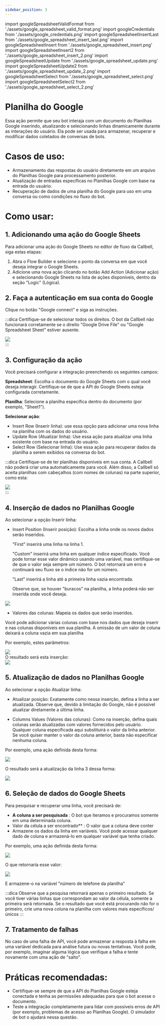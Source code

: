 ```yaml
---
sidebar_position: 3
---
```


import googleSpreadsheetValidFormat from './assets/google_spreadsheet_valid_format.png'
import googleCredentials from './assets/google_credentials.png'
import googleSpreadsheetInsertLast from './assets/google_spreadsheet_insert_last.png'
import googleSpreadsheetInsert from './assets/google_spreadsheet_insert.png'
import googleSpreadsheetInsert2 from './assets/google_spreadsheet_insert_2.png'
import googleSpreadsheetUpdate from './assets/google_spreadsheet_update.png'
import googleSpreadsheetUpdate2 from './assets/google_spreadsheet_update_2.png'
import googleSpreadsheetSelect from './assets/google_spreadsheet_select.png'
import googleSpreadsheetSelect2 from './assets/google_spreadsheet_select_2.png'

# Planilha do Google

Essa ação permite que seu bot interaja com um documento do Planilhas Google inserindo, atualizando e selecionando linhas dinamicamente durante as interações do usuário. Ela pode ser usada para armazenar, recuperar e modificar dados coletados de conversas de bots.

# Casos de uso:

- Armazenamento das respostas do usuário diretamente em um arquivo do Planilhas Google para processamento posterior.
- Atualização de entradas específicas no Planilhas Google com base na entrada do usuário.
- Recuperação de dados de uma planilha do Google para uso em uma conversa ou como condições no fluxo do bot.

# Como usar:

## 1. Adicionando uma ação do Google Sheets

Para adicionar uma ação do Google Sheets no editor de fluxo da Callbell, siga estas etapas:

1. Abra o Flow Builder e selecione o ponto da conversa em que você deseja integrar o Google Sheets.
2. Adicione uma nova ação clicando no botão Add Action (Adicionar ação) e selecionando Google Sheets na lista de ações disponíveis, dentro da seção "Logic" (Lógica).

## 2. Faça a autenticação em sua conta do Google

Clique no botão "Google connect" e siga as instruções.

:::dica
Certifique-se de selecionar todos os direitos. O bot da Callbell não funcionará corretamente se o direito "Google Drive File" ou "Google Spreadsheet Sheet" estiver ausente.

<div class="text--center">
    <img src={googleCredentials} width={500} />
</div>
:::

## 3. Configuração da ação

Você precisará configurar a integração preenchendo os seguintes campos:

**Spreadsheet**: Escolha o documento do Google Sheets com o qual você deseja interagir. Certifique-se de que a API do Google Sheets esteja configurada corretamente.

**Planilha**: Selecione a planilha específica dentro do documento (por exemplo, "Sheet1").

**Selecionar ação**:

- Insert Row (Inserir linha): use essa opção para adicionar uma nova linha na planilha com os dados do usuário.
- Update Row (Atualizar linha): Use essa ação para atualizar uma linha existente com base na entrada do usuário.
- Select Row (Selecionar linha): Use essa ação para recuperar dados da planilha a serem exibidos na conversa do bot.

:::dica
Certifique-se de ter planilhas disponíveis em sua conta. A Callbell não poderá criar uma automaticamente para você.
Além disso, a Callbell só aceita planilhas com cabeçalhos (com nomes de colunas) na parte superior, como esta:

<div class="text--center">
    <img src={googleSpreadsheetValidFormat} width={500} />
</div>
:::

## 4. Inserção de dados no Planilhas Google

Ao selecionar a opção Inserir linha:

- Insert Position (Inserir posição): Escolha a linha onde os novos dados serão inseridos.

  "First" inserirá uma linha na linha 1.

  "Custom" inserirá uma linha em qualquer índice especificado. Você pode tornar esse valor dinâmico usando uma variável, mas certifique-se de que o valor seja sempre um número. O bot retornará um erro e continuará seu fluxo se o índice não for um número.

  "Last" inserirá a linha até a primeira linha vazia encontrada.

  Observe que, se houver "buracos" na planilha, a linha poderá não ser inserida onde você deseja.

<div class="text--center">
    <img src={googleSpreadsheetInsertLast} width={500} />
</div>

- Valores das colunas: Mapeia os dados que serão inseridos.

Você pode adicionar várias colunas com base nos dados que deseja inserir e nas colunas disponíveis em sua planilha.
A omissão de um valor de coluna deixará a coluna vazia em sua planilha

Por exemplo, estes parâmetros:

<div class="text--center">
    <img src={googleSpreadsheetInsert} width={500} />
</div>
O resultado será esta inserção:
<div class="text--center">
    <img src={googleSpreadsheetInsert2} width={500} />
</div>

## 5. Atualização de dados no Planilhas Google

Ao selecionar a opção Atualizar linha:

- Atualizar posição: Exatamente como nessa inserção, defina a linha a ser atualizada. Observe que, devido à limitação do Google, não é possível atualizar diretamente a última linha.

- Columns Values (Valores das colunas): Como na inserção, defina quais colunas serão atualizadas com valores fornecidos pelo usuário. Qualquer coluna especificada aqui substituirá o valor da linha anterior. Se você quiser manter o valor da coluna anterior, basta não especificar nenhuma coluna.

Por exemplo, uma ação definida desta forma:

<div class="text--center">
    <img src={googleSpreadsheetUpdate} width={500} />
</div>

O resultado será a atualização da linha 3 dessa forma:

<div class="text--center">
    <img src={googleSpreadsheetUpdate2} width={500} />
</div>

## 6. Seleção de dados do Google Sheets

Para pesquisar e recuperar uma linha, você precisará de:

- **A coluna a ser pesquisada** : O bot que iteramos e procuramos somente em uma determinada coluna.
- Valor da célula a ser encontrado\*\* : O valor que a coluna deve conter
- Armazene os dados da linha em variáveis. Você pode acessar qualquer dado de coluna e armazená-lo em qualquer variável que tenha criado.

Por exemplo, uma ação definida desta forma:

<div class="text--center">
    <img src={googleSpreadsheetSelect} width={500} />
</div>

O que retornaria esse valor:

<div class="text--center">
    <img src={googleSpreadsheetSelect2} width={500} />
</div>

E armazene-o na variável "número de telefone da planilha"

:::dica
Observe que a pesquisa retornará apenas o primeiro resultado. Se você tiver várias linhas que correspondam ao valor da célula, somente a primeira será retornada. Se o resultado que você está procurando não for o primeiro, crie uma nova coluna na planilha com valores mais específicos/únicos
:::

## 7. Tratamento de falhas

No caso de uma falha de API, você pode armazenar a resposta à falha em uma variável dedicada para análise futura ou novas tentativas.
Você pode, por exemplo, imaginar alguma lógica que verifique a falha e tente novamente com uma ação de "salto".

# Práticas recomendadas:

- Certifique-se sempre de que a API do Planilhas Google esteja conectada e tenha as permissões adequadas para que o bot acesse o documento.
- Teste a integração completamente para lidar com possíveis erros de API (por exemplo, problemas de acesso ao Planilhas Google). O simulador de bot o ajudará nessa questão.
